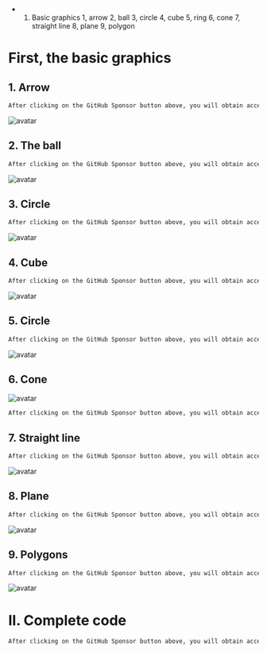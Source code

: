  + 1. Basic graphics 1, arrow 2, ball 3, circle 4, cube 5, ring 6, cone 7, straight line 8, plane 9, polygon

#  First, the basic graphics 

##   1. Arrow 

  ```python  
After clicking on the GitHub Sponsor button above, you will obtain access permissions to my private code repository ( https://github.com/slowlon/my_code_bar ) to view this blog code. By searching the code number of this blog, you can find the code you need, code number is: 2024020309574150381
  ```  
 ![avatar]( 2021020123101588.png) 

##   2. The ball 

  ```python  
After clicking on the GitHub Sponsor button above, you will obtain access permissions to my private code repository ( https://github.com/slowlon/my_code_bar ) to view this blog code. By searching the code number of this blog, you can find the code you need, code number is: 2024020309574150381
  ```  
 ![avatar]( 20210201231134179.png) 

##   3. Circle 

  ```python  
After clicking on the GitHub Sponsor button above, you will obtain access permissions to my private code repository ( https://github.com/slowlon/my_code_bar ) to view this blog code. By searching the code number of this blog, you can find the code you need, code number is: 2024020309574150381
  ```  
 ![avatar]( 2021020123153819.png) 

##  4. Cube 

  ```python  
After clicking on the GitHub Sponsor button above, you will obtain access permissions to my private code repository ( https://github.com/slowlon/my_code_bar ) to view this blog code. By searching the code number of this blog, you can find the code you need, code number is: 2024020309574150381
  ```  
 ![avatar]( 2021020123170082.png) 

##  5. Circle 

  ```python  
After clicking on the GitHub Sponsor button above, you will obtain access permissions to my private code repository ( https://github.com/slowlon/my_code_bar ) to view this blog code. By searching the code number of this blog, you can find the code you need, code number is: 2024020309574150381
  ```  
 ![avatar]( 20210201231751947.png) 

##  6. Cone 

 ![avatar]( 20210201231845289.png) 

  ```python  
After clicking on the GitHub Sponsor button above, you will obtain access permissions to my private code repository ( https://github.com/slowlon/my_code_bar ) to view this blog code. By searching the code number of this blog, you can find the code you need, code number is: 2024020309574150381
  ```  
##  7. Straight line 

  ```python  
After clicking on the GitHub Sponsor button above, you will obtain access permissions to my private code repository ( https://github.com/slowlon/my_code_bar ) to view this blog code. By searching the code number of this blog, you can find the code you need, code number is: 2024020309574150381
  ```  
 ![avatar]( 20210201231939853.png) 

##  8. Plane 

  ```python  
After clicking on the GitHub Sponsor button above, you will obtain access permissions to my private code repository ( https://github.com/slowlon/my_code_bar ) to view this blog code. By searching the code number of this blog, you can find the code you need, code number is: 2024020309574150381
  ```  
 ![avatar]( 20210201232039944.png) 

##  9. Polygons 

  ```python  
After clicking on the GitHub Sponsor button above, you will obtain access permissions to my private code repository ( https://github.com/slowlon/my_code_bar ) to view this blog code. By searching the code number of this blog, you can find the code you need, code number is: 2024020309574150381
  ```  
 ![avatar]( 2021020207155272.png) 

#  II. Complete code 

  ```python  
After clicking on the GitHub Sponsor button above, you will obtain access permissions to my private code repository ( https://github.com/slowlon/my_code_bar ) to view this blog code. By searching the code number of this blog, you can find the code you need, code number is: 2024020309574150381
  ```  
